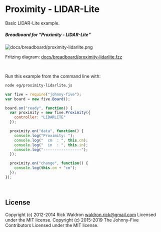 <!--remove-start-->

# Proximity - LIDAR-Lite

<!--remove-end-->


Basic LIDAR-Lite example.





##### Breadboard for "Proximity - LIDAR-Lite"



![docs/breadboard/proximity-lidarlite.png](breadboard/proximity-lidarlite.png)<br>

Fritzing diagram: [docs/breadboard/proximity-lidarlite.fzz](breadboard/proximity-lidarlite.fzz)

&nbsp;




Run this example from the command line with:
```bash
node eg/proximity-lidarlite.js
```


```javascript
var five = require("johnny-five");
var board = new five.Board();

board.on("ready", function() {
  var proximity = new five.Proximity({
    controller: "LIDARLITE"
  });

  proximity.on("data", function() {
    console.log("Proximity: ");
    console.log("  cm  : ", this.cm);
    console.log("  in  : ", this.in);
    console.log("-----------------");
  });

  proximity.on("change", function() {
    console.log(this.cm + "cm");
  });
});

```








&nbsp;

<!--remove-start-->

## License
Copyright (c) 2012-2014 Rick Waldron <waldron.rick@gmail.com>
Licensed under the MIT license.
Copyright (c) 2015-2019 The Johnny-Five Contributors
Licensed under the MIT license.

<!--remove-end-->
